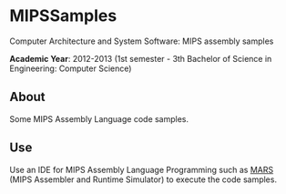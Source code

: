 # MIPSSamples
Computer Architecture and System Software: MIPS assembly samples

**Academic Year**: 2012-2013 (1st semester - 3th Bachelor of Science in Engineering: Computer Science)

## About
Some MIPS Assembly Language code samples.

## Use
Use an IDE for MIPS Assembly Language Programming such as [MARS](http://courses.missouristate.edu/KenVollmar/mars/) (MIPS Assembler and Runtime Simulator) to execute the code samples.
